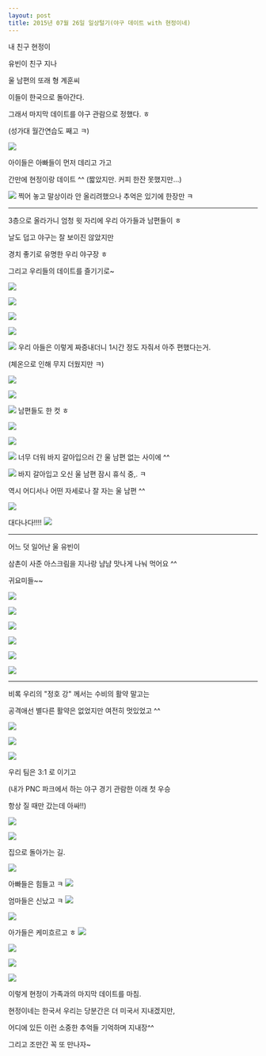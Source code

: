 ```yaml
---
layout: post
title: 2015년 07월 26일 일상털기(야구 데이트 with 현정이네)
---
```


내 친구 현정이

유빈이 친구 지나

울 남편의 또래 형 계훈씨

이들이 한국으로 돌아간다.

그래서 마지막 데이트를 야구 관람으로 정했다. ㅎ

(성가대 월간연습도 째고 ㅋ)

![](https://dl.dropboxusercontent.com/u/9792864/%EB%B6%80%EB%81%84.gif)

아이들은 아빠들이 먼저 데리고 가고

간만에 현정이랑 데이트 ^^ (짧았지만. 커피 한잔 못했지만...)

![](https://dl.dropboxusercontent.com/u/9792864/150726%20%ED%98%84%EC%A0%95%EC%9D%B4%EB%84%A4%EB%9E%91%20%EC%95%BC%EA%B5%AC%EB%8D%B0%EC%9D%B4%ED%8A%B8/KakaoTalk_20150726_202642377.jpg)
찍어 놓고 말상이라 안 올리려했으나 추억은 있기에 한장만 ㅋ

---

3층으로 올라가니 엄청 윗 자리에 우리 아가들과 남편들이 ㅎ

날도 덥고 야구는 잘 보이진 않았지만

경치 좋기로 유명한 우리 야구장 ㅎ 

그리고 우리들의 데이트를 즐기기로~

![](https://dl.dropboxusercontent.com/u/9792864/150726%20%ED%98%84%EC%A0%95%EC%9D%B4%EB%84%A4%EB%9E%91%20%EC%95%BC%EA%B5%AC%EB%8D%B0%EC%9D%B4%ED%8A%B8/KakaoTalk_20150726_202640270.jpg)

![](https://dl.dropboxusercontent.com/u/9792864/150726%20%ED%98%84%EC%A0%95%EC%9D%B4%EB%84%A4%EB%9E%91%20%EC%95%BC%EA%B5%AC%EB%8D%B0%EC%9D%B4%ED%8A%B8/KakaoTalk_20150726_202639892.jpg)

![](https://dl.dropboxusercontent.com/u/9792864/150726%20%ED%98%84%EC%A0%95%EC%9D%B4%EB%84%A4%EB%9E%91%20%EC%95%BC%EA%B5%AC%EB%8D%B0%EC%9D%B4%ED%8A%B8/KakaoTalk_20150726_202637724.jpg)

![](https://dl.dropboxusercontent.com/u/9792864/150726%20%ED%98%84%EC%A0%95%EC%9D%B4%EB%84%A4%EB%9E%91%20%EC%95%BC%EA%B5%AC%EB%8D%B0%EC%9D%B4%ED%8A%B8/KakaoTalk_20150726_202634900.jpg)

![](https://dl.dropboxusercontent.com/u/9792864/150726%20%ED%98%84%EC%A0%95%EC%9D%B4%EB%84%A4%EB%9E%91%20%EC%95%BC%EA%B5%AC%EB%8D%B0%EC%9D%B4%ED%8A%B8/KakaoTalk_20150726_202637267.jpg)
우리 아들은 이렇게 짜증내더니 1시간 정도 자줘서 아주 편했다는거.

(체온으로 인해 무지 더웠지만 ㅋ)

![](https://dl.dropboxusercontent.com/u/9792864/150726%20%ED%98%84%EC%A0%95%EC%9D%B4%EB%84%A4%EB%9E%91%20%EC%95%BC%EA%B5%AC%EB%8D%B0%EC%9D%B4%ED%8A%B8/KakaoTalk_20150726_202634705.jpg)

![](https://dl.dropboxusercontent.com/u/9792864/150726%20%ED%98%84%EC%A0%95%EC%9D%B4%EB%84%A4%EB%9E%91%20%EC%95%BC%EA%B5%AC%EB%8D%B0%EC%9D%B4%ED%8A%B8/KakaoTalk_20150726_202632625.jpg)

![](https://dl.dropboxusercontent.com/u/9792864/150726%20%ED%98%84%EC%A0%95%EC%9D%B4%EB%84%A4%EB%9E%91%20%EC%95%BC%EA%B5%AC%EB%8D%B0%EC%9D%B4%ED%8A%B8/KakaoTalk_20150726_202632386.jpg)
남편들도 한 컷 ㅎ

![](https://dl.dropboxusercontent.com/u/9792864/150726%20%ED%98%84%EC%A0%95%EC%9D%B4%EB%84%A4%EB%9E%91%20%EC%95%BC%EA%B5%AC%EB%8D%B0%EC%9D%B4%ED%8A%B8/KakaoTalk_20150726_202428246.jpg)

![](https://dl.dropboxusercontent.com/u/9792864/150726%20%ED%98%84%EC%A0%95%EC%9D%B4%EB%84%A4%EB%9E%91%20%EC%95%BC%EA%B5%AC%EB%8D%B0%EC%9D%B4%ED%8A%B8/KakaoTalk_20150726_202426014.jpg)

![](https://dl.dropboxusercontent.com/u/9792864/150726%20%ED%98%84%EC%A0%95%EC%9D%B4%EB%84%A4%EB%9E%91%20%EC%95%BC%EA%B5%AC%EB%8D%B0%EC%9D%B4%ED%8A%B8/KakaoTalk_20150726_202426423.jpg)
너무 더워 바지 갈아입으러 간 울 남편 없는 사이에 ^^

![](https://dl.dropboxusercontent.com/u/9792864/150726%20%ED%98%84%EC%A0%95%EC%9D%B4%EB%84%A4%EB%9E%91%20%EC%95%BC%EA%B5%AC%EB%8D%B0%EC%9D%B4%ED%8A%B8/KakaoTalk_20150726_202423537.jpg)
바지 갈아입고 오신 울 남편 잠시 휴식 중,. ㅋ

역시 어디서나 어떤 자세로나 잘 자는 울 남편 ^^

![](https://dl.dropboxusercontent.com/u/9792864/150726%20%ED%98%84%EC%A0%95%EC%9D%B4%EB%84%A4%EB%9E%91%20%EC%95%BC%EA%B5%AC%EB%8D%B0%EC%9D%B4%ED%8A%B8/KakaoTalk_20150726_202421039.jpg)

대다나다!!!!
![](https://dl.dropboxusercontent.com/u/9792864/2905754.jpg)

---
어느 덧 일어난 울 유빈이

삼촌이 사준 아스크림을 지나랑 냠냠 맛나게 나눠 먹어요 ^^

귀요미들~~

![](https://dl.dropboxusercontent.com/u/9792864/150726%20%ED%98%84%EC%A0%95%EC%9D%B4%EB%84%A4%EB%9E%91%20%EC%95%BC%EA%B5%AC%EB%8D%B0%EC%9D%B4%ED%8A%B8/KakaoTalk_20150726_202421283.jpg)

![](https://dl.dropboxusercontent.com/u/9792864/150726%20%ED%98%84%EC%A0%95%EC%9D%B4%EB%84%A4%EB%9E%91%20%EC%95%BC%EA%B5%AC%EB%8D%B0%EC%9D%B4%ED%8A%B8/KakaoTalk_20150726_202413416.jpg)

![](https://dl.dropboxusercontent.com/u/9792864/150726%20%ED%98%84%EC%A0%95%EC%9D%B4%EB%84%A4%EB%9E%91%20%EC%95%BC%EA%B5%AC%EB%8D%B0%EC%9D%B4%ED%8A%B8/KakaoTalk_20150726_202416059.jpg)

![](https://dl.dropboxusercontent.com/u/9792864/150726%20%ED%98%84%EC%A0%95%EC%9D%B4%EB%84%A4%EB%9E%91%20%EC%95%BC%EA%B5%AC%EB%8D%B0%EC%9D%B4%ED%8A%B8/KakaoTalk_20150726_202416310.jpg)

![](https://dl.dropboxusercontent.com/u/9792864/150726%20%ED%98%84%EC%A0%95%EC%9D%B4%EB%84%A4%EB%9E%91%20%EC%95%BC%EA%B5%AC%EB%8D%B0%EC%9D%B4%ED%8A%B8/KakaoTalk_20150726_202418471.jpg)

![](https://dl.dropboxusercontent.com/u/9792864/150726%20%ED%98%84%EC%A0%95%EC%9D%B4%EB%84%A4%EB%9E%91%20%EC%95%BC%EA%B5%AC%EB%8D%B0%EC%9D%B4%ED%8A%B8/KakaoTalk_20150726_202418616.jpg)

---

비록 우리의 "정호 강" 께서는 수비의 활약 말고는 

공격애선 별다른 활약은 없었지만 여전히 멋있었고 ^^

![](https://dl.dropboxusercontent.com/u/9792864/150726%20%ED%98%84%EC%A0%95%EC%9D%B4%EB%84%A4%EB%9E%91%20%EC%95%BC%EA%B5%AC%EB%8D%B0%EC%9D%B4%ED%8A%B8/KakaoTalk_20150726_203239181.jpg)

![](https://dl.dropboxusercontent.com/u/9792864/150726%20%ED%98%84%EC%A0%95%EC%9D%B4%EB%84%A4%EB%9E%91%20%EC%95%BC%EA%B5%AC%EB%8D%B0%EC%9D%B4%ED%8A%B8/KakaoTalk_20150726_203239301.jpg)

![](https://dl.dropboxusercontent.com/u/9792864/150726%20%ED%98%84%EC%A0%95%EC%9D%B4%EB%84%A4%EB%9E%91%20%EC%95%BC%EA%B5%AC%EB%8D%B0%EC%9D%B4%ED%8A%B8/KakaoTalk_20150726_203242232.jpg)

우리 팀은 3:1 로 이기고

(내가 PNC 파크에서 하는 야구 경기 관람한 이래 첫 우승

항상 질 때만 갔는데 아싸!!)

![](https://dl.dropboxusercontent.com/u/9792864/150726%20%ED%98%84%EC%A0%95%EC%9D%B4%EB%84%A4%EB%9E%91%20%EC%95%BC%EA%B5%AC%EB%8D%B0%EC%9D%B4%ED%8A%B8/KakaoTalk_20150726_203236844.jpg)

![](https://dl.dropboxusercontent.com/u/9792864/150726%20%ED%98%84%EC%A0%95%EC%9D%B4%EB%84%A4%EB%9E%91%20%EC%95%BC%EA%B5%AC%EB%8D%B0%EC%9D%B4%ED%8A%B8/KakaoTalk_20150726_203236877.jpg)

집으로 돌아가는 길. 

![](https://dl.dropboxusercontent.com/u/9792864/150726%20%ED%98%84%EC%A0%95%EC%9D%B4%EB%84%A4%EB%9E%91%20%EC%95%BC%EA%B5%AC%EB%8D%B0%EC%9D%B4%ED%8A%B8/KakaoTalk_20150726_203242263.jpg)

아빠들은 힘들고 ㅋ
![](https://dl.dropboxusercontent.com/u/9792864/150726%20%ED%98%84%EC%A0%95%EC%9D%B4%EB%84%A4%EB%9E%91%20%EC%95%BC%EA%B5%AC%EB%8D%B0%EC%9D%B4%ED%8A%B8/KakaoTalk_20150726_202408382.jpg)

엄마들은 신났고 ㅋ
![](https://dl.dropboxusercontent.com/u/9792864/150726%20%ED%98%84%EC%A0%95%EC%9D%B4%EB%84%A4%EB%9E%91%20%EC%95%BC%EA%B5%AC%EB%8D%B0%EC%9D%B4%ED%8A%B8/KakaoTalk_20150726_202406374.jpg)

![](https://dl.dropboxusercontent.com/u/9792864/150726%20%ED%98%84%EC%A0%95%EC%9D%B4%EB%84%A4%EB%9E%91%20%EC%95%BC%EA%B5%AC%EB%8D%B0%EC%9D%B4%ED%8A%B8/KakaoTalk_20150726_202406663.jpg)

아가들은 케미흐르고 ㅎ
![](https://dl.dropboxusercontent.com/u/9792864/150726%20%ED%98%84%EC%A0%95%EC%9D%B4%EB%84%A4%EB%9E%91%20%EC%95%BC%EA%B5%AC%EB%8D%B0%EC%9D%B4%ED%8A%B8/KakaoTalk_20150726_202408946.jpg)

![](https://dl.dropboxusercontent.com/u/9792864/150726%20%ED%98%84%EC%A0%95%EC%9D%B4%EB%84%A4%EB%9E%91%20%EC%95%BC%EA%B5%AC%EB%8D%B0%EC%9D%B4%ED%8A%B8/KakaoTalk_20150726_202410930.jpg)

![](https://dl.dropboxusercontent.com/u/9792864/150726%20%ED%98%84%EC%A0%95%EC%9D%B4%EB%84%A4%EB%9E%91%20%EC%95%BC%EA%B5%AC%EB%8D%B0%EC%9D%B4%ED%8A%B8/KakaoTalk_20150726_202411738.jpg)

![](https://dl.dropboxusercontent.com/u/9792864/150726%20%ED%98%84%EC%A0%95%EC%9D%B4%EB%84%A4%EB%9E%91%20%EC%95%BC%EA%B5%AC%EB%8D%B0%EC%9D%B4%ED%8A%B8/KakaoTalk_20150726_202414060.jpg)

이렇게 현정이 가족과의 마지막 데이트를 마침.

현정이네는 한국서 우리는 당분간은 더 미국서 지내겠지만,

어디에 있든 이런 소중한 추억들 기억하며 지내장^^

그리고 조만간 꼭 또 만나자~ 
